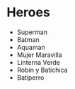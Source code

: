 # Heroes

* Superman
* Batman
* Aquaman
* Mujer Maravilla
* Linterna Verde
* Robin y Batichica
* Batiperro


